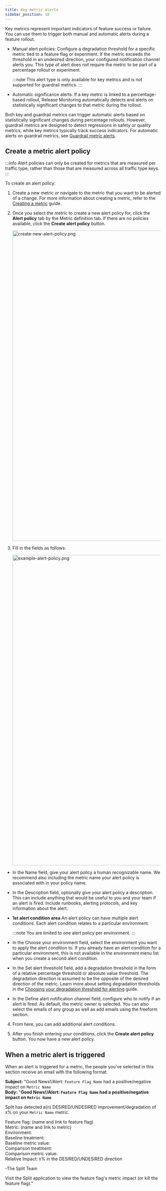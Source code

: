 ```yaml
---
title: Key metric alerts
sidebar_position: 10
---
```


Key metrics represent important indicators of feature success or failure. You can use them to trigger both manual and automatic alerts during a feature rollout. 

* Manual alert policies: Configure a degradation threshold for a specific metric tied to a feature flag or experiment. If the metric exceeds the threshold in an undesired direction, your configured notification channel alerts you. This type of alert does not require the metric to be part of a percentage rollout or experiment.

  :::note
  This alert type is only available for key metrics and is not supported for guardrail metrics.
  :::

* Automatic significance alerts: If a key metric is linked to a percentage-based rollout, Release Monitoring automatically detects and alerts on statistically significant changes to that metric during the rollout. 

Both key and guardrail metrics can trigger automatic alerts based on statistically significant changes during percentage rollouts. However, guardrail metrics are designed to detect regressions in safety or quality metrics, while key metrics typically track success indicators. For automatic alerts on guardrail metrics, see [Guardrail metric alerts](./guardrail-metrics).

## Create a metric alert policy

:::info
Alert policies can only be created for metrics that are measured per traffic type, rather than those that are measured across all traffic type keys.
:::

To create an alert policy:

1. Create a new metric or navigate to the metric that you want to be alerted of a change. For more information about creating a metric, refer to the [Creating a metric](https://help.split.io/hc/en-us/articles/9652327065485-Setting-up-and-using-metrics#creating-a-metric) guide. 

2. Once you select the metric to create a new alert policy for, click the **Alert policy** tab by the Metric definition tab. If there are no policies available, click the **Create alert policy** button.

   <img src="https://help.split.io/hc/article_attachments/19832342556557" alt="create-new-alert-policy.png" width="1000" />

 3. Fill in the fields as follows:

    <img src="https://help.split.io/hc/article_attachments/19832304579981" alt="example-alert-policy.png" width="1000" />

  * In the Name field, give your alert policy a human recognizable name. We recommend also including the metric name your alert policy is associated with in your policy name. 

  * In the Description field, optionally give your alert policy a description. This can include anything that would be useful to you and your team if an alert is fired. Include runbooks, alerting protocols, and key information about the alert.

  * **1st alert condition area** An alert policy can have multiple alert conditions. Each alert condition relates to a particular environment. 

    :::note
    You are limited to one alert policy per environment.
    :::

 * In the Choose your environment field, select the environment you want to apply the alert condition to. If you already have an alert condition for a particular environment, this is not available in the environment menu list when you create a second alert condition. 

* In the Set alert threshold field, add a degradation threshold in the form of a relative percentage threshold or absolute value threshold. The degradation direction is assumed to be the opposite of the desired direction of the metric. Learn more about setting degradation thresholds in the [Choosing your degradation threshold for alerting](https://help.split.io/hc/en-us/articles/360030908431-Choosing-your-degradation-threshold-for-alerting) guide.

* In the Define alert notification channel field, configure who to notify if an alert is fired. As default, the metric owner is selected. You can also select the emails of any group as well as add emails using the freeform section. 

4. From here, you can add additional alert conditions.

5. After you finish entering your conditions, click the **Create alert policy** button. You now have a new alert policy.

## When a metric alert is triggered

When an alert is triggered for a metric, the people you've selected in this section receive an email with the following format:

**Subject:** "Good News!/Alert: `Feature Flag Name` had a positive/negative impact on `Metric Name`<br />
**Body:** "**Good News!/Alert: `Feature Flag Name` had a positive/negative impact on `Metric Name`**

Split has detected a(n) DESIRED/UNDESIRED improvement/degradation of `X`% on your `Metric Name` metric.

Feature flag: (name and link to feature flag)<br />
Metric: (name and link to metric)<br />
Environment:<br />
Baseline treatment:<br />
Baseline metric value:<br />
Comparison treatment:<br />
Comparison metric value:<br />
Relative Impact: `X`% in the DESIRED/UNDESIRED direction<br />

-The Split Team

Visit the Split application to view the feature flag's metric impact (or kill the feature flag)."